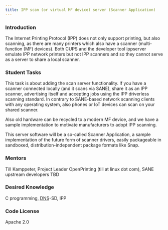 ```yaml
---
title: IPP scan (or virtual MF device) server (Scanner Application)
---
```


### Introduction

<p>
The Internet Printing Protocol (IPP) does not only support printing, but also scanning, as there are many printers which also have a scanner (multi-function (MF) devices). Both CUPS and the developer tool ippserver emulate IPP network printers but not IPP scanners and so they cannot serve as a server to share a local scanner.
</p>

### Student Tasks

<p>
This task is about adding the scan server functionality. If you have a scanner connected locally (and it scans via SANE), share it as an IPP scanner, advertising itself and accepting jobs using the IPP driverless scanning standard. In contrary to SANE-based network scanning clients with any operating system, also phones or IoT devices can scan on your shared scanner.
</p>

<p>
Also old hardware can be recycled to a modern MF device, and we have a sample implementation to motivate manufacturers to adopt IPP scanning.
</p>

<p>
This server software will be a so-called Scanner Application, a sample implementation of the future form of scanner drivers, easily packageable in sandboxed, distribution-independent package formats like Snap.
</p>

### Mentors

<p>
Till Kamppeter, Project Leader OpenPrinting (till at linux dot com), SANE upstream developers TBD
</p>

### Desired Knowledge
<p>
C programming, <abbr title="Domain Name System">DNS</abbr>-SD, IPP
</p>

### Code License
<p>
Apache 2.0
</p>

